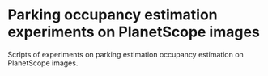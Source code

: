 Parking occupancy estimation experiments on PlanetScope images
====================================================

Scripts of experiments on parking estimation occupancy estimation on PlanetScope images.
